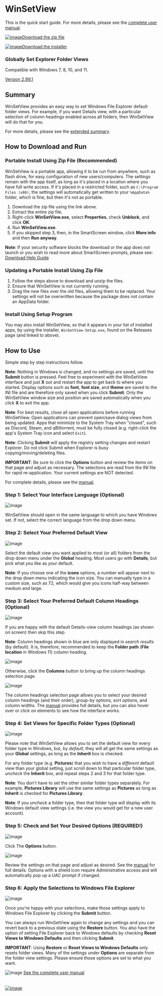 # WinSetView
<!--
To view this document formatted (instead of as raw text) just click the Help button in WinSetView.
You can also manually navigate your browser to: https://lesferch.github.io/WinSetView.
-->

This is the quick start guide. For more details, please see the [complete user manual](./Manual.md).

[![image](https://github.com/LesFerch/WinSetView/assets/79026235/0188480f-ca53-45d5-b9ff-daafff32869e)Download the zip file](https://github.com/LesFerch/WinSetView/releases/download/2.99.1/WinSetView.zip)

[![image](https://github.com/user-attachments/assets/75e62417-c8ee-43b1-a8a8-a217ce130c91)Download the installer](https://github.com/LesFerch/WinSetView/releases/download/2.99.1/WinSetView-Setup.exe)


### Globally Set Explorer Folder Views

Compatible with Windows 7, 8, 10, and 11.

[Version 2.99.1](./VersionHistory.md)

## Summary

WinSetView provides an easy way to set Windows File Explorer default folder views. For example, if you want Details view, with a particular selection of column headings enabled across all folders, then WinSetView will do that for you.

For more details, please see the [extended summary](./README-more.md).

## How to Download and Run

### Portable Install Using Zip File (Recommended)

WinSetView is a portable app, allowing it to be run from anywhere, such as flash drive, for easy configuration of new users/computers. The settings remain with the app itself, as long as it's placed in a location where you have full write access. If it's placed in a restricted folder, such as `C:\Program Files (x86)`, the settings will automatically get written to your `%AppData%` folder, which is fine, but then it's not as portable.

1. Download the zip file using the link above.
2. Extract the entire zip file.
3. Right-click **WinSetView.exe**, select **Properties**, check **Unblock**, and click **OK**.
4. Run **WinSetView.exe**.
5. If you skipped step 3, then, in the SmartScreen window, click **More info** and then **Run anyway**.

**Note**: If your security software blocks the download or the app does not launch or you wish to read more about SmartScreen prompts, please see: [Download Help Guide](./DownloadHelp.md)

### Updating a Portable Install Using Zip File

1. Follow the steps above to download and unzip the files.
2. Ensure that WinSetView is not currently running.
3. Drag the new files over the old files, allowing them to be replaced. Your settings will not be overwritten because the package does not contain an AppData folder.

### Install Using Setup Program

You may also install WinSetView, so that it appears in your list of installed apps, by using the installer, `WinSetView-Setup.exe`, found on the Releases page (and linked to above).


## How to Use

Simple step by step instructions follow.

**Note**: Nothing in Windows is changed, and no settings are saved, until the **Submit** button is pressed. Feel free to experiment with the WinSetView interface and just **X** out and restart the app to get back to where you started. Display options such as **font**, **font size**, and **theme** are saved to the INI file and are therefore only saved when you click **Submit**. Only the WinSetView window size and position are saved automatically when you click **X** to exit the app.

**Note**: For best results, close all open applications before running WinSetView. Open applications can prevent open/save dialog views from being updated. Apps that minimize to the System Tray when "closed", such as Discord, Steam, and qBittorrent, must be fully closed (e.g. right-click the app's System Tray icon and select `Exit`).

**Note**: Clicking **Submit** will apply the registry setting changes and restart Explorer. Do not click Submit when Explorer is busy copying/moving/deleting files.

**IMPORTANT**: Be sure to click the **Options** button and review the items on that page and adjust as necessary. The selections are read from the INI file for rapid re-application. Your current settings are NOT detected.

For complete details, please see the [manual](./Manual.md).

### Step 1: Select Your Interface Language (Optional)

![image](https://github.com/LesFerch/WinSetView/assets/79026235/ec65e196-e96b-486b-9557-da2f0b29a207)

WinSetView should open in the same language to which you have Windows set. If not, select the correct language from the drop down menu.

### Step 2: Select Your Preferred Default View

![image](https://github.com/LesFerch/WinSetView/assets/79026235/28e14cd3-9a3e-4a01-8a33-d12ee3a2e416)


Select the default view you want applied to most (or all) folders from the drop down menu under the **Global** heading. Most users go with **Details**, but pick what *you* like as your default.

**Note**: If you choose one of the **icons** options, a number will appear next to the drop down menu indicating the icon size. You can manually type in a custom size, such as 72, which would give you icons half-way between medium and large.

### Step 3: Select Your Preferred Default Column Headings (Optional)

![image](https://github.com/LesFerch/WinSetView/assets/79026235/b7766339-7f07-4df4-acb6-88c8c48b2466)

If you are happy with the default Details-view column headings (as shown on screen) then skip this step.

**Note**: Column headings shown in blue are only displayed in *search results* (by default). It is, therefore, recommended to keep the **Folder path** (**File location** in Windows 11) column heading.

![image](https://github.com/LesFerch/WinSetView/assets/79026235/a51ed69a-6373-4a0d-9056-cdce67e104c9)

Otherwise, click the **Columns** button to bring up the column headings selection page.

![image](https://github.com/LesFerch/WinSetView/assets/79026235/4d682192-9447-42aa-8c5b-ecb973669acd)

The column headings selection page allows you to select your desired column headings (and their order), group-by options, sort options, and column widths. The [manual](./Manual.md#columns) provides full details, but you can also hover over or click on elements to see how the interface works.

### Step 4: Set Views for Specific Folder Types (Optional)

![image](https://github.com/LesFerch/WinSetView/assets/79026235/acc2f0d2-63ce-4475-b0a0-325abb7c75e1)

Please note that WinSetView allows you to set the default view for every folder type in Windows, but, by *default*, they will all get the same settings as your **Global** settings, as long as the **Inherit** box is checked.

For any folder type (e.g. **Pictures**) that you wish to have a *different* default view than your global setting, just scroll down to that particular folder type, *uncheck* the **Inherit** box, and repeat steps 2 and 3 for that folder type.

**Note**: You don't have to set the other similar folder types separately. For example, **Pictures Library** will use the same settings as **Pictures** as long as **Inherit** is checked for **Pictures Library**.

**Note**: If you *uncheck* a folder type, then that folder type will display with its Windows default view settings (i.e. the view you would get for a new user account).

### Step 5: Check and Set Your Desired Options (REQUIRED!)

![image](https://github.com/LesFerch/WinSetView/assets/79026235/75ebc931-6d65-41e2-94d3-7624773e6004)

Click The **Options** button.

![image](https://github.com/user-attachments/assets/bacda1ed-300b-44c0-8e47-fa778cebf093)

Review the settings on that page and adjust as desired. See the [manual](./Manual.md#options-menu) for full details. Options with a shield icon require Administrative access and will automatically pop up a UAC prompt if changed.

### Step 6: Apply the Selections to Windows File Explorer

![image](https://github.com/LesFerch/WinSetView/assets/79026235/158ae5ca-3b21-4774-9da9-7529de86f181)

Once you're happy with your selections, make those settings apply to Windows File Explorer by clicking the **Submit** button.

You can always run WinSetView again to change any settings and you can revert back to a previous state using the **Restore** button. You also have the option of setting File Explorer back to Windows defaults by checking **Reset Views to Windows Defaults** and then clicking **Submit**.

**IMPORTANT**: Using **Restore** or **Reset Views to Windows Defaults** only resets folder views. Many of the settings under **Options** are separate from the folder view settings. Please ensure those options are set to what you want.

![image](https://github.com/LesFerch/WinSetView/assets/79026235/50c53943-f673-49da-ad3f-419026deea96)
[See the complete user manual](./Manual.md)
\
\
\
[![image](https://github.com/LesFerch/WinSetView/assets/79026235/63b7acbc-36ef-4578-b96a-d0b7ea0cba3a)](https://github.com/LesFerch/WinSetView)
